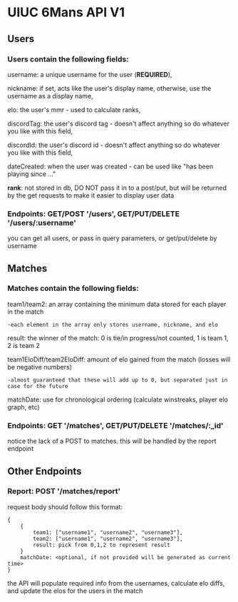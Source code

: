 # UIUC 6Mans API V1

## __Users__
### Users contain the following fields:

username: a unique username for the user (**REQUIRED**),

nickname: if set, acts like the user's display name, otherwise, use the username as a display name,

elo: the user's mmr - used to calculate ranks,

discordTag: the user's discord tag - doesn't affect anything so do whatever you like with this field,

discordId: the user's discord id - doesn't affect anything so do whatever you like with this field,

dateCreated: when the user was created - can be used like "has been playing since ..."
    
**rank**: not stored in db, DO NOT pass it in to a post/put, but will be returned by the get requests to make it easier to display user data

### Endpoints: GET/POST '/users', GET/PUT/DELETE '/users/:username'

you can get all users, or pass in query parameters, or get/put/delete by username

## __Matches__
### Matches contain the following fields:

team1/team2: an array containing the minimum data stored for each player in the match

    -each element in the array only stores username, nickname, and elo

result: the winner of the match: 0 is tie/in progress/not counted, 1 is team 1, 2 is team 2

team1EloDiff/team2EloDiff: amount of elo gained from the match (losses will be negative numbers)

	-almost guaranteed that these will add up to 0, but separated just in case for the future

matchDate: use for chronological ordering (calculate winstreaks, player elo graph, etc)

### Endpoints: GET '/matches', GET/PUT/DELETE '/matches/:_id'

notice the lack of a POST to matches. this will be handled by the report endpoint

## __Other Endpoints__
### Report: POST '/matches/report'

request body should follow this format:

    {
        {
    		team1: ["username1", "username2", "username3"],
    		team2: ["username1", "username2", "username3"],
    		result: pick from 0,1,2 to represent result
    	}
    	matchDate: <optional, if not provided will be generated as current time>
	}
the API will populate required info from the usernames, calculate elo diffs, and update the elos for the users in the match